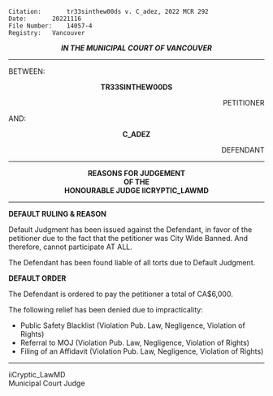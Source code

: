 	Citation:       tr33sinthew00ds v. C_adez, 2022 MCR 292
 	Date:		20221116
 	File Number:	14057-4
 	Registry:	Vancouver

 <p align="center"><b><i>IN THE MUNICIPAL COURT OF VANCOUVER</b></i>

 ---

 BETWEEN:
 <p align="center"><b>		TR33SINTHEW00DS		</b>
 <p align="right">		PETITIONER
 <p>				AND:
 <p align="center"><b>		C_ADEZ			</b>
 <p align="right">		DEFENDANT	

 ---

 <p align="center">		
 		<b>		REASONS FOR JUDGEMENT
 <br>				OF THE
 <br>				HONOURABLE JUDGE IICRYPTIC_LAWMD
 </b>

 ---

 **DEFAULT RULING & REASON**

Default Judgment has been issued against the Defendant, in favor of the petitioner due to the fact that the petitioner was City Wide Banned. And therefore, cannot participate AT ALL.

The Defendant has been found liable of all torts due to Default Judgment.  

**DEFAULT ORDER**

The Defendant is ordered to pay the petitioner a total of CA$6,000. 

The following relief has been denied due to impracticality:
   - Public Safety Blacklist (Violation Pub. Law, Negligence, Violation of Rights)
   - Referral to MOJ (Violation Pub. Law, Negligence, Violation of Rights)
   - Filing of an Affidavit (Violation Pub. Law, Negligence, Violation of Rights)

 ---

 iiCryptic_LawMD <br>
 Municipal Court Judge
